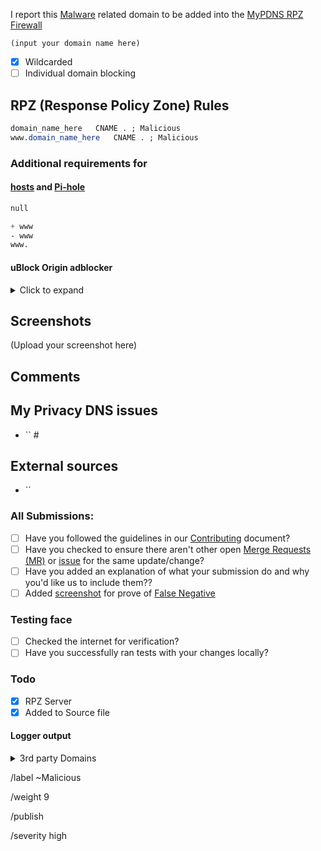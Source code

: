I report this [Malware][catinfo] related domain to be added into the [MyPDNS RPZ Firewall][mpdrf]

```
(input your domain name here)
```

- [X] Wildcarded
- [ ] Individual domain blocking

## RPZ (Response Policy Zone) Rules

```css
domain_name_here   CNAME . ; Malicious
www.domain_name_here   CNAME . ; Malicious
```

### Additional requirements for

#### [hosts] and [Pi-hole]

```css
null
```

```css
+ www
- www
www.
```

#### uBlock Origin adblocker
<details><summary>Click to expand</summary>

```css
N/A
```

</details>

## Screenshots
(Upload your screenshot here)

## Comments
<!-- Comments such as specific URL to view contents -->

## My Privacy DNS issues
- `` #

## External sources
<!-- if you took this domain from other board -->
- ``

### All Submissions:
- [ ] Have you followed the guidelines in our [Contributing](CONTRIBUTING.md) document?
- [ ] Have you checked to ensure there aren't other open [Merge Requests (MR)][MR] or [issue] for the same update/change?
- [ ] Have you added an explanation of what your submission do and why you'd like us to include them??
- [ ] Added [screenshot] for prove of [False Negative][FN]

### Testing face
- [ ] Checked the internet for verification?
- [ ] Have you successfully ran tests with your changes locally?

### Todo
- [X] RPZ Server
- [X] Added to Source file

#### Logger output

<details><summary>3rd party Domains</summary>

```css
N/A
```

</details>

[catinfo]: https://mypdns.org/mypdns/support/-/wikis/Categories/Malware
[FN]: https://mypdns.org/MypDNS/support/-/wikis/False-Negative "About False Positive"
[hosts]: https://mypdns.org/mypdns/support/-/wikis/dns/DnsHosts "Hosts files a outdated blacklist format"
[issue]: https://mypdns.org/my-privacy-dns/matrix/-/issues "My Privacy DNS Domain records"
[mpdrf]: https://mypdns.org/my-privacy-dns/matrix/ "My Privacy DNS RPZ Firewall Filter"
[MR]: https://mypdns.org/my-privacy-dns/matrix/-/merge_requests "My Privacy DNS Merge Requests"
[Pi-hole]: https://mypdns.org/my-privacy-dns/matrix/-/blob/master/source/porn_filters/README.md#pi-hole "What is Pi-hole and it limitations"
[screenshot]: https://mypdns.org/MypDNS/support/-/wikis/Screenshot "What is a screenshot"

/label ~Malicious

/weight 9

/publish

/severity high
